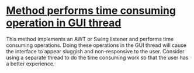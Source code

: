 # [Method performs time consuming operation in GUI thread](http://fb-contrib.sourceforge.net/bugdescriptions.html#SG_SLUGGISH_GUI)

This method implements an AWT or Swing listener and performs time
			consuming operations. Doing these operations in the GUI thread will cause the
			interface to appear sluggish and non-responsive to the user. Consider
			using a separate thread to do the time consuming work so that the user
			has a better experience.